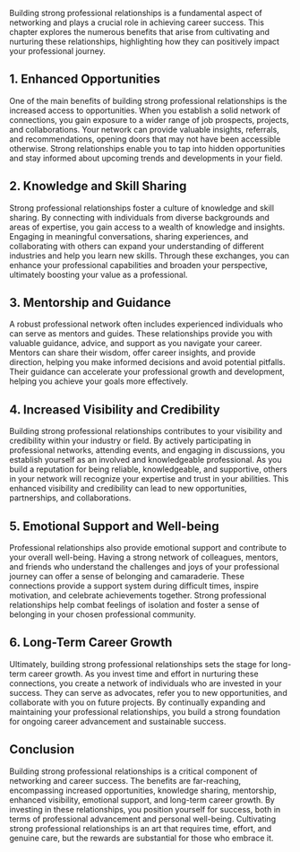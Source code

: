 
Building strong professional relationships is a fundamental aspect of networking and plays a crucial role in achieving career success. This chapter explores the numerous benefits that arise from cultivating and nurturing these relationships, highlighting how they can positively impact your professional journey.

## 1\. Enhanced Opportunities

One of the main benefits of building strong professional relationships is the increased access to opportunities. When you establish a solid network of connections, you gain exposure to a wider range of job prospects, projects, and collaborations. Your network can provide valuable insights, referrals, and recommendations, opening doors that may not have been accessible otherwise. Strong relationships enable you to tap into hidden opportunities and stay informed about upcoming trends and developments in your field.

## 2\. Knowledge and Skill Sharing

Strong professional relationships foster a culture of knowledge and skill sharing. By connecting with individuals from diverse backgrounds and areas of expertise, you gain access to a wealth of knowledge and insights. Engaging in meaningful conversations, sharing experiences, and collaborating with others can expand your understanding of different industries and help you learn new skills. Through these exchanges, you can enhance your professional capabilities and broaden your perspective, ultimately boosting your value as a professional.

## 3\. Mentorship and Guidance

A robust professional network often includes experienced individuals who can serve as mentors and guides. These relationships provide you with valuable guidance, advice, and support as you navigate your career. Mentors can share their wisdom, offer career insights, and provide direction, helping you make informed decisions and avoid potential pitfalls. Their guidance can accelerate your professional growth and development, helping you achieve your goals more effectively.

## 4\. Increased Visibility and Credibility

Building strong professional relationships contributes to your visibility and credibility within your industry or field. By actively participating in professional networks, attending events, and engaging in discussions, you establish yourself as an involved and knowledgeable professional. As you build a reputation for being reliable, knowledgeable, and supportive, others in your network will recognize your expertise and trust in your abilities. This enhanced visibility and credibility can lead to new opportunities, partnerships, and collaborations.

## 5\. Emotional Support and Well-being

Professional relationships also provide emotional support and contribute to your overall well-being. Having a strong network of colleagues, mentors, and friends who understand the challenges and joys of your professional journey can offer a sense of belonging and camaraderie. These connections provide a support system during difficult times, inspire motivation, and celebrate achievements together. Strong professional relationships help combat feelings of isolation and foster a sense of belonging in your chosen professional community.

## 6\. Long-Term Career Growth

Ultimately, building strong professional relationships sets the stage for long-term career growth. As you invest time and effort in nurturing these connections, you create a network of individuals who are invested in your success. They can serve as advocates, refer you to new opportunities, and collaborate with you on future projects. By continually expanding and maintaining your professional relationships, you build a strong foundation for ongoing career advancement and sustainable success.

## Conclusion

Building strong professional relationships is a critical component of networking and career success. The benefits are far-reaching, encompassing increased opportunities, knowledge sharing, mentorship, enhanced visibility, emotional support, and long-term career growth. By investing in these relationships, you position yourself for success, both in terms of professional advancement and personal well-being. Cultivating strong professional relationships is an art that requires time, effort, and genuine care, but the rewards are substantial for those who embrace it.
